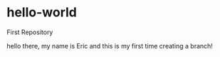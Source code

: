 # hello-world
First Repository

hello there, my name is Eric and this is my first time creating a branch!
